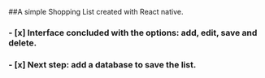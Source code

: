 ##A simple Shopping List created with React native. 

### - [x] Interface concluded with the options: add, edit, save and delete. 

### - [x] Next step: add a database to save the list.
